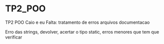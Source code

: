 # TP2_POO
TP2 POO Caio e eu
Falta:
tratamento de erros
arquivos
documentacao

Erro das strings,
devolver, 
acertar o tipo static, 
erros menores que tem que verificar

